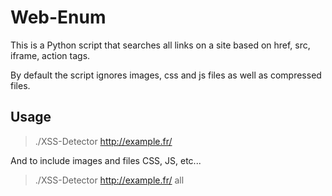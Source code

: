 # Web-Enum

This is a Python script that searches all links on a site based on href, src, iframe, action tags.

By default the script ignores images, css and js files as well as compressed files.

## Usage

>./XSS-Detector http://example.fr/

And to include images and files CSS, JS, etc...

>./XSS-Detector http://example.fr/ all

